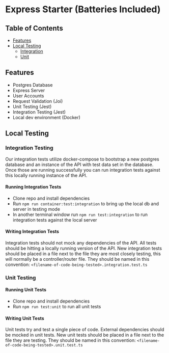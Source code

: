 # Express Starter (Batteries Included)

## Table of Contents

- [Features](#features)
- [Local Testing](#local-testing)
  - [Integration](#integration-testing)
  - [Unit](#unit-testing)

## Features

- Postgres Database
- Express Server
- User Accounts
- Request Validation (Joi)
- Unit Testing (Jest)
- Integration Testing (Jest)
- Local dev environment (Docker)

## Local Testing

### Integration Testing

Our integration tests utilize docker-compose to bootstrap a new postgres database and an instance of the API with test data set in the database. Once those are running successfully you can run integration tests against this locally running instance of the API.

#### Running Integration Tests
  - Clone repo and install dependencies
  - Run `npm run container:test:integration` to bring up the local db and server in testing mode
  - In another terminal window run `npm run test:integration` to run integration tests against the local server

#### Writing Integration Tests

Integration tests should not mock any dependencies of the API. All tests should be hitting a locally running version of the API. New integration tests should be placed in a file next to the file they are most closely testing, this will normally be a controller/router file. They should be named in this convention: `<filename-of-code-being-tested>.integration.test.ts`

### Unit Testing

#### Running Unit Tests
  - Clone repo and install dependencies
  - Run `npm run test:unit` to run all unit tests

#### Writing Unit Tests

Unit tests try and test a single piece of code. External dependencies should be mocked in unit tests. New unit tests should be placed in a file next to the file they are testing. They should be named in this convention: `<filename-of-code-being-tested>.unit.test.ts`